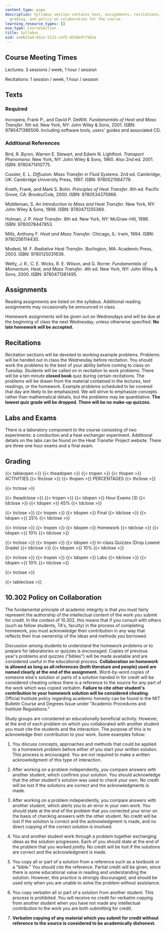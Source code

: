 ```yaml
---
content_type: page
description: Syllabus section contains text, assignments, recitations, labs, exams,
  grading, and policy on colaboration for the course.
learning_resource_types: []
ocw_type: CourseSection
title: Syllabus
uid: ea9623ad-61a1-5125-cef5-dd28e977562a
---
```


Course Meeting Times
--------------------

Lectures: 3 sessions / week, 1 hour / session

Recitations: 1 session / week, 1 hour / session

Texts
-----

### Required

Incropera, Frank P., and David P. DeWitt. _Fundamentals of Heat and Mass Transfer_. 5th ed. New York, NY: John Wiley & Sons, 2001. ISBN: 9780471386506. Including software tools, users' guides and associated CD.

### Additional References

Bird, R. Byron, Warren E. Stewart, and Edwin N. Lightfoot. _Transport Phenomena_. New York, NY: John Wiley & Sons, 1960. Also 2nd ed. 2001. ISBN: 9780471410775.

Cussler, E. L. _Diffusion: Mass Transfer in Fluid Systems_. 2nd ed. Cambridge, UK: Cambridge University Press, 1997. ISBN: 9780521564779.

Kreith, Frank, and Mark S. Bohn. _Principles of Heat Transfer_. 6th ed. Pacific Grove, CA: Brooks/Cole, 2000. ISBN: 9780534375966.

Middleman, S. _An Introduction to Mass and Heat Transfer_. New York, NY: John Wiley & Sons, 1998. ISBN: 9780471255369.

Holman, J. P. _Heat Transfer_. 8th ed. New York, NY: McGraw-Hill, 1996. ISBN: 9780078447853.

Mills, Anthony F. _Heat and Mass Transfer_. Chicago, IL: Irwin, 1994. ISBN: 9780256114430.

Modest, M. F. _Radiative Heat Transfer_. Burlington, MA: Academic Press, 2003. ISBN: 9780125031639.

Welty, J. R., C. E. Wicks, R. E. Wilson, and G. Rorrer. _Fundamentals of Momentum, Heat, and Mass Transfer_. 4th ed. New York, NY: John Wiley & Sons, 2000. ISBN: 9780471381495.

Assignments
-----------

Reading assignments are listed on the syllabus. Additional reading assignments may occasionally be announced in class.

Homework assignments will be given out on Wednesdays and will be due at the beginning of class the next Wednesday, unless otherwise specified. **No late homework will be accepted.**

Recitations
-----------

Recitation sections will be devoted to working example problems. Problems will be handed out in class the Wednesday before recitation. You should work the problems to the best of your ability before coming to class on Tuesday. Students will be called on in recitation to work problems. There will be a ten minute **closed book** quiz during certain recitations. The problems will be drawn from the material contained in the lectures, text readings, or the homework. Example problems scheduled to be covered that day are likely to be emphasized. We will strive to emphasize concepts rather than mathematical details, but the problems may be quantitative. **The lowest quiz grade will be dropped. There will be no make-up quizzes.**

Labs and Exams
--------------

There is a laboratory component to the course consisting of two experiments: a conduction and a heat exchanger experiment. Additional details on the labs can be found on the Heat Transfer Project website. There are three one hour exams and a final exam.

Grading
-------

{{< tableopen >}}
{{< theadopen >}}
{{< tropen >}}
{{< thopen >}}
ACTIVITIES
{{< thclose >}}
{{< thopen >}}
PERCENTAGES
{{< thclose >}}

{{< trclose >}}

{{< theadclose >}}
{{< tropen >}}
{{< tdopen >}}
Hour Exams (3)
{{< tdclose >}}
{{< tdopen >}}
45%
{{< tdclose >}}

{{< trclose >}}
{{< tropen >}}
{{< tdopen >}}
Final
{{< tdclose >}}
{{< tdopen >}}
25%
{{< tdclose >}}

{{< trclose >}}
{{< tropen >}}
{{< tdopen >}}
Homework
{{< tdclose >}}
{{< tdopen >}}
10%
{{< tdclose >}}

{{< trclose >}}
{{< tropen >}}
{{< tdopen >}}
In-class Quizzes (Drop Lowest Grade)
{{< tdclose >}}
{{< tdopen >}}
10%
{{< tdclose >}}

{{< trclose >}}
{{< tropen >}}
{{< tdopen >}}
Labs
{{< tdclose >}}
{{< tdopen >}}
10%
{{< tdclose >}}

{{< trclose >}}

{{< tableclose >}}

10.302 Policy on Collaboration
------------------------------

The fundamental principle of academic integrity is that you must fairly represent the authorship of the intellectual content of the work you submit for credit. In the context of 10.302, this means that if you consult with others (such as fellow students, TA's, faculty) in the process of completing homework, you must acknowledge their contribution in any way that reflects their true ownership of the ideas and methods you borrowed.

Discussion among students to understand the homework problems or to prepare for laboratories or quizzes is encouraged. Copies of previous year's problems and quizzes ("bibles") will be made available and are considered useful in the educational process. **Collaboration on homework is allowed as long as all references (both literature and people) used are named clearly at the end of the assignment.** Word-by-word copies of someone else's solution or parts of a solution handed in for credit will be considered cheating unless there is a reference to the source for any part of the work which was copied verbatim. **Failure to cite other student's contribution to your homework solution will be considered cheating.** Official Institute policy regarding academic honesty can be found in the MIT Bulletin Course and Degrees Issue under "Academic Procedures and Institute Regulations."

Study groups are considered an educationally beneficial activity. However, at the end of each problem on which you collaborated with another student you must cite the students and the interaction. The purpose of this is to acknowledge their contribution to your work. Some examples follow:

1.  You discuss concepts, approaches and methods that could be applied to a homework problem before either of you start your written solution. This process is encouraged. You are not required to make a written acknowledgment of this type of interaction.  
    
2.  After working on a problem independently, you compare answers with another student, which confirms your solution. You should acknowledge that the other student's solution was used to check your own. No credit will be lost if the solutions are correct and the acknowledgments is made.  
    
3.  After working on a problem independently, you compare answers with another student, which alerts you to an error in your own work. You should state at the end of the problem that you corrected your error on the basis of checking answers with the other student. No credit will be lost if the solution is correct and the acknowledgment is made, and no direct copying of the correct solution is involved.  
    
4.  You and another student work through a problem together exchanging ideas as the solution progresses. Each of you should state at the end of the problem that you worked jointly. No credit will be lost if the solutions are correct and the acknowledgment is made.  
    
5.  You copy all or part of a solution from a reference such as a textbook or a "bible." You should cite the reference. Partial credit will be given, since there is some educational value in reading and understanding the solution. However, this practice is strongly discouraged, and should be used only when you are unable to solve the problem without assistance.  
    
6.  You copy verbatim all or part of a solution from another student. This process is prohibited. You will receive no credit for verbatim copying from another student when you have not made any intellectual contribution to the work you are both submitting for credit.  
    
7.  **Verbatim copying of any material which you submit for credit without reference to the source is considered to be academically dishonest.**